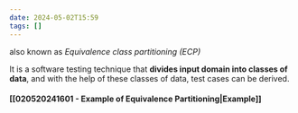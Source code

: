 ```yaml
---
date: 2024-05-02T15:59
tags: []
---
```

also known as *Equivalence class partitioning (ECP)*

It is a software testing technique that **divides input domain into classes of data**, and with the help of these classes of data, test cases can be derived.
#### [[020520241601 - Example of Equivalence Partitioning|Example]]